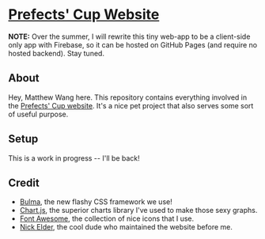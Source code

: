 # [Prefects' Cup Website](https://pc.ucc.on.ca)

**NOTE:** Over the summer, I will rewrite this tiny web-app to be a client-side only app with Firebase, so it can be hosted on GitHub Pages (and require no hosted backend). Stay tuned.

## About
Hey, Matthew Wang here. This repository contains everything involved in the [Prefects' Cup website](https://pc.ucc.on.ca). It's a nice pet project that also serves some sort of useful purpose.

## Setup

This is a work in progress -- I'll be back!

## Credit
* [Bulma](https://bulma.io), the new flashy CSS framework we use!
* [Chart.js](https://www.chartjs.org/), the superior charts library I've used to make those sexy graphs.
* [Font Awesome](https://fontawesome.com/), the collection of nice icons that I use.
* [Nick Elder](http://elder.ca), the cool dude who maintained the website before me.
